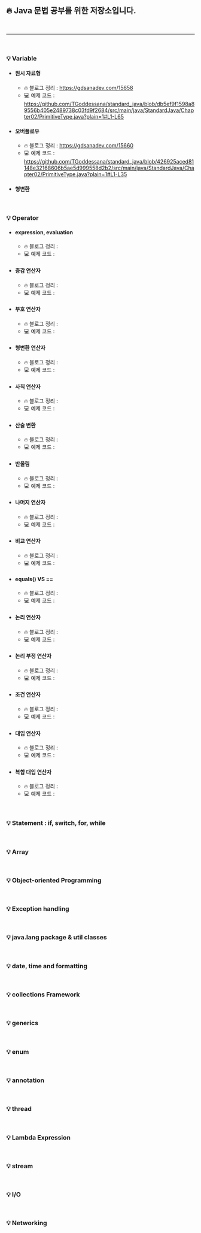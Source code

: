## :fire: Java 문법 공부를 위한 저장소입니다.

<br/>

---

<br/>

### :bulb: Variable

- #### 원시 자료형
    - :fire:  블로그 정리 : https://gdsanadev.com/15658
    - :computer: 예제
      코드 : https://github.com/TGoddessana/standard_java/blob/db5ef9f1598a89556b405e2489738c03fd9f2684/src/main/java/StandardJava/Chapter02/PrimitiveType.java?plain=1#L1-L65
- #### 오버플로우
    - :fire: 블로그 정리 : https://gdsanadev.com/15660
    - :computer: 예제
      코드 : https://github.com/TGoddessana/standard_java/blob/426925aced81148e32168606b5ae5d999558d2b2/src/main/java/StandardJava/Chapter02/PrimitiveType.java?plain=1#L1-L35
- #### 형변환

<br/>

### :bulb: Operator

- #### expression, evaluation
    - :fire: 블로그 정리 :
    - :computer: 예제 코드 :

- #### 증감 연산자
    - :fire: 블로그 정리 :
    - :computer: 예제 코드 :

- #### 부호 연산자
    - :fire: 블로그 정리 :
    - :computer: 예제 코드 :

- #### 형변환 연산자
    - :fire: 블로그 정리 :
    - :computer: 예제 코드 :

- #### 사칙 연산자
    - :fire: 블로그 정리 :
    - :computer: 예제 코드 :

- #### 산술 변환
    - :fire: 블로그 정리 :
    - :computer: 예제 코드 :

- #### 반올림
    - :fire: 블로그 정리 :
    - :computer: 예제 코드 :

- #### 나머지 연산자
    - :fire: 블로그 정리 :
    - :computer: 예제 코드 :

- #### 비교 연산자
    - :fire: 블로그 정리 :
    - :computer: 예제 코드 :

- #### equals() VS ==
    - :fire: 블로그 정리 :
    - :computer: 예제 코드 :

- #### 논리 연산자
    - :fire: 블로그 정리 :
    - :computer: 예제 코드 :

- #### 논리 부정 연산자
    - :fire: 블로그 정리 :
    - :computer: 예제 코드 :

- #### 조건 연산자
    - :fire: 블로그 정리 :
    - :computer: 예제 코드 :

- #### 대입 연산자
    - :fire: 블로그 정리 :
    - :computer: 예제 코드 :

- #### 복합 대입 연산자
    - :fire: 블로그 정리 :
    - :computer: 예제 코드 :

<br/>

### :bulb: Statement : if, switch, for, while

<br/>

### :bulb: Array

<br/>

### :bulb: Object-oriented Programming

<br/>

### :bulb: Exception handling

<br/>

### :bulb: java.lang package & util classes

<br/>

### :bulb: date, time and formatting

<br/>

### :bulb: collections Framework

<br/>

### :bulb: generics

<br/>

### :bulb: enum

<br/>

### :bulb: annotation

<br/>

### :bulb: thread

<br/>

### :bulb: Lambda Expression

<br/>

### :bulb: stream

<br/>

### :bulb: I/O

<br/>

### :bulb: Networking



